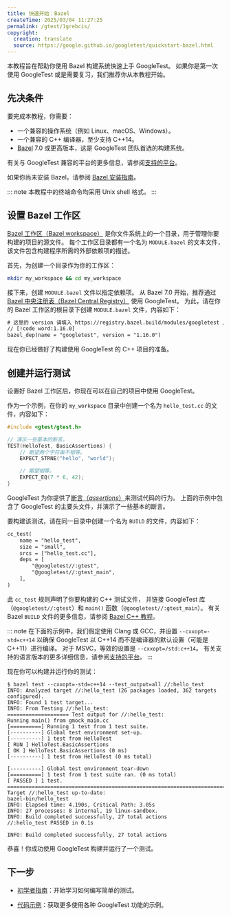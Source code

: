 ```yaml
---
title: 快速开始：Bazel
createTime: 2025/03/04 11:27:25
permalink: /gtest/1grebcis/
copyright:
  creation: translate
  source: https://google.github.io/googletest/quickstart-bazel.html
---
```


本教程旨在帮助你使用 Bazel 构建系统快速上手 GoogleTest。
如果你是第一次使用 GoogleTest 或是需要复习，我们推荐你从本教程开始。

## 先决条件

要完成本教程，你需要：

- 一个兼容的操作系统（例如 Linux、macOS、Windows）。
- 一个兼容的 C++ 编译器，至少支持 C++14。
- [Bazel](https://bazel.build/) 7.0 或更高版本，这是 GoogleTest 团队首选的构建系统。

有关与 GoogleTest 兼容的平台的更多信息，请参阅[支持的平台](platforms.md)。

如果你尚未安装 Bazel，请参阅 [Bazel 安装指南](https://bazel.build/install)。

::: note
本教程中的终端命令均采用 Unix shell 格式。
:::

## 设置 Bazel 工作区

[Bazel 工作区（Bazel workspace）](https://docs.bazel.build/versions/main/build-ref.html#workspace)
是你文件系统上的一个目录，用于管理你要构建的项目的源文件。
每个工作区目录都有一个名为 `MODULE.bazel` 的文本文件，该文件包含构建程序所需的外部依赖项的描述。

首先，为创建一个目录作为你的工作区：

```bash
mkdir my_workspace && cd my_workspace
```

接下来，创建 `MODULE.bazel` 文件以指定依赖项。
从 Bazel 7.0 开始，推荐通过 [Bazel 中央注册表（Bazel Central Registry）](https://registry.bazel.build/modules/googletest) 使用 GoogleTest。
为此，请在你的 Bazel 工作区的根目录下创建 `MODULE.bazel` 文件，内容如下：

```txt title="MODULE.bazel"
# 这里的 version 请填入 https://registry.bazel.build/modules/googletest 上可用的最新版本
// [!code word:1.16.0]
bazel_dep(name = "googletest", version = "1.16.0")
```

现在你已经做好了构建使用 GoogleTest 的 C++ 项目的准备。

## 创建并运行测试

设置好 Bazel 工作区后，你现在可以在自己的项目中使用 GoogleTest。

作为一个示例，在你的 `my_workspace` 目录中创建一个名为 `hello_test.cc` 的文件，内容如下：

```cpp title="hello_test.cc"
#include <gtest/gtest.h>

// 演示一些基本的断言。
TEST(HelloTest, BasicAssertions) {
    // 期望两个字符串不相等。
    EXPECT_STRNE("hello", "world");

    // 期望相等。
    EXPECT_EQ(7 * 6, 42);
}
```

GoogleTest 为你提供了[断言（_assertions_）](primer.md#assertions)来测试代码的行为。
上面的示例中包含了 GoogleTest 的主要头文件，并演示了一些基本的断言。

要构建该测试，请在同一目录中创建一个名为 `BUILD` 的文件，内容如下：

```txt title="BUILD"
cc_test(
    name = "hello_test",
    size = "small",
    srcs = ["hello_test.cc"],
    deps = [
        "@googletest//:gtest",
        "@googletest//:gtest_main",
    ],
)
```

此 `cc_test` 规则声明了你要构建的 C++ 测试文件，
并链接 GoogleTest 库（`@googletest//:gtest`）和 `main()` 函数（`@googletest//:gtest_main`）。
有关 Bazel `BUILD` 文件的更多信息，请参阅 [Bazel C++ 教程](https://docs.bazel.build/versions/main/tutorial/cpp.html)。

::: note
在下面的示例中，我们假定使用 Clang 或 GCC，并设置 `--cxxopt=-std=c++14` 以确保 GoogleTest 以 C++14 而不是编译器的默认设置（可能是 C++11）进行编译。
对于 MSVC，等效的设置是 `--cxxopt=/std:c++14`。
有关支持的语言版本的更多详细信息，请参阅[支持的平台](platforms.md)。
:::

现在你可以构建并运行你的测试：

```ansi{1}
$ bazel test --cxxopt=-std=c++14 --test_output=all //:hello_test
INFO: Analyzed target //:hello_test (26 packages loaded, 362 targets configured).
INFO: Found 1 test target...
INFO: From Testing //:hello_test:
==================== Test output for //:hello_test:
Running main() from gmock_main.cc
[==========] Running 1 test from 1 test suite.
[----------] Global test environment set-up.
[----------] 1 test from HelloTest
[ RUN ] HelloTest.BasicAssertions
[ OK ] HelloTest.BasicAssertions (0 ms)
[----------] 1 test from HelloTest (0 ms total)

[----------] Global test environment tear-down
[==========] 1 test from 1 test suite ran. (0 ms total)
[ PASSED ] 1 test.
================================================================================
Target //:hello_test up-to-date:
bazel-bin/hello_test
INFO: Elapsed time: 4.190s, Critical Path: 3.05s
INFO: 27 processes: 8 internal, 19 linux-sandbox.
INFO: Build completed successfully, 27 total actions
//:hello_test PASSED in 0.1s

INFO: Build completed successfully, 27 total actions
```

恭喜！你成功使用 GoogleTest 构建并运行了一个测试。

## 下一步

- [初学者指南](primer.md)：开始学习如何编写简单的测试。

- [代码示例](<!-- TODO:samples.md -->)：获取更多使用各种 GoogleTest 功能的示例。
